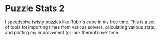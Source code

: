 # Puzzle Stats 2

I speedsolve twisty puzzles like Rubik's cube in my free time. This is a set of tools for importing times from various solvers, calculating various stats, and plotting my improvement (or lack thereof) over time. 